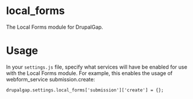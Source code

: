 # local_forms
The Local Forms module for DrupalGap.

# Usage
In your `settings.js` file, specify what services  will have be enabled for use
with the Local Forms module. For example, this enables the usage of webform_service
submission.create:

```
drupalgap.settings.local_forms['submission']['create'] = {};

```

